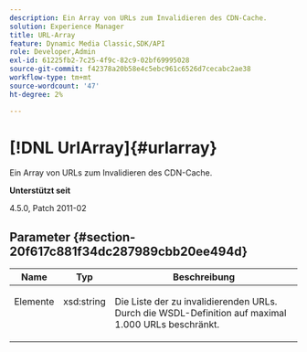 ```yaml
---
description: Ein Array von URLs zum Invalidieren des CDN-Cache.
solution: Experience Manager
title: URL-Array
feature: Dynamic Media Classic,SDK/API
role: Developer,Admin
exl-id: 61225fb2-7c25-4f9c-82c9-02bf69995028
source-git-commit: f42378a20b58e4c5ebc961c6526d7cecabc2ae38
workflow-type: tm+mt
source-wordcount: '47'
ht-degree: 2%

---
```


# [!DNL UrlArray]{#urlarray}

Ein Array von URLs zum Invalidieren des CDN-Cache.

**Unterstützt seit**

4.5.0, Patch 2011-02

## Parameter {#section-20f617c881f34dc287989cbb20ee494d}

<table id="table_A28FC686DFB84198BF6671F953E8F044"> 
 <thead> 
  <tr> 
   <th class="entry"> <b> Name</b> </th> 
   <th class="entry"> <b> Typ</b> </th> 
   <th class="entry"> <b> Beschreibung</b> </th> 
  </tr> 
 </thead>
 <tbody> 
  <tr valign="top"> 
   <td> <p> <span class="codeph"> <span class="varname"> Elemente</span> </span> </p> </td> 
   <td> <p> <span class="codeph"> xsd:string</span> </p> </td> 
   <td> <p> Die Liste der zu invalidierenden URLs. Durch die WSDL-Definition auf maximal 1.000 URLs beschränkt. </p> </td> 
  </tr> 
 </tbody> 
</table>
